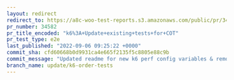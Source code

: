 ```yaml
---
layout: redirect
redirect_to: https://a8c-woo-test-reports.s3.amazonaws.com/public/pr/34582/e2e/index.html
pr_number: 34582
pr_title_encoded: "k6%3A+Update+existing+tests+for+COT"
pr_test_type: e2e
last_published: "2022-09-06 09:25:22 +0000"
commit_sha: cfd60668b0d9931ca4e665f2135f5c8805e88c9b
commit_message: "Updated readme for new k6 perf config variables & removal of custom m…"
branch_name: update/k6-order-tests
---
```

